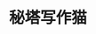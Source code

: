 ﻿---
id: 1444
title: "秘塔写作猫"
weight: 1444
version: "1.3.0"
updateTime: "2023-03-30T11:36:36"
debName: "http://113.24.212.22:8090/upload/file/xiezuocat_1.3_loongarch64.deb"
debSize: "21KB"
command: "/opt/apps/xiezuocat/files/bin/xiezuocat.sh"
---
